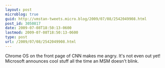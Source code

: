 ```yaml
---
layout: post
microblog: true
guid: http://vmstan-tweets.micro.blog/2009/07/08/2542049908.html
post_id: 3050817
date: 2009-07-08T18:50:13-0600
lastmod: 2009-07-08T18:50:13-0600
type: post
url: /2009/07/08/2542049908.html
---
```

Chrome OS on the front page of CNN makes me angry. It's not even out yet! Microsoft announces cool stuff all the time an MSM doesn't blink.
